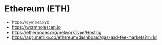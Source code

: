 # Ethereum (ETH)

- https://cymbal.xyz
- https://wormholescan.io
- https://ethernodes.org/networkType/Hosting
- https://app.metrika.co/ethereum/dashboard/gas-and-fee-markets?tr=1d
